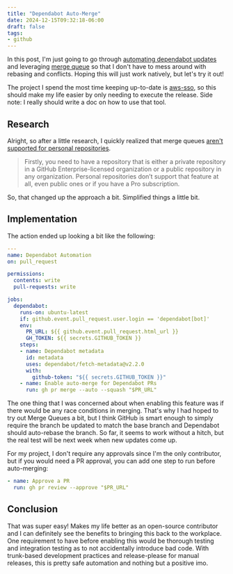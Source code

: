 ```yaml
---
title: "Dependabot Auto-Merge"
date: 2024-12-15T09:32:18-06:00
draft: false
tags:
- github
---
```


In this post, I'm just going to go through [automating dependabot updates][] and
leveraging [merge queue][] so that I don't have to mess around with rebasing and
conflicts. Hoping this will just work natively, but let's try it out!

The project I spend the most time keeping up-to-date is [aws-sso][], so this
should make my life easier by only needing to execute the release. Side note: I
really should write a doc on how to use that tool.

## Research

Alright, so after a little research, I quickly realized that merge queues [aren't
supported for personal repositories][Medium GH Actions].

> Firstly, you need to have a repository that is either a private repository in
> a GitHub Enterprise-licensed organization or a public repository in any
> organization. Personal repositories don’t support that feature at all, even
> public ones or if you have a Pro subscription.

So, that changed up the approach a bit. Simplified things a little bit.

## Implementation

The action ended up looking a bit like the following:

```yaml
---
name: Dependabot Automation
on: pull_request

permissions:
  contents: write
  pull-requests: write

jobs:
  dependabot:
    runs-on: ubuntu-latest
    if: github.event.pull_request.user.login == 'dependabot[bot]'
    env:
      PR_URL: ${{ github.event.pull_request.html_url }}
      GH_TOKEN: ${{ secrets.GITHUB_TOKEN }}
    steps:
    - name: Dependabot metadata
      id: metadata
      uses: dependabot/fetch-metadata@v2.2.0
      with:
        github-token: "${{ secrets.GITHUB_TOKEN }}"
    - name: Enable auto-merge for Dependabot PRs
      run: gh pr merge --auto --squash "$PR_URL"
```

The one thing that I was concerned about when enabling this feature was if there
would be any race conditions in merging. That's why I had hoped to try out Merge
Queues a bit, but I think GitHub is smart enough to simply require the branch be
updated to match the base branch and Dependabot should auto-rebase the branch.
So far, it seems to work without a hitch, but the real test will be next week
when new updates come up.

For my project, I don't require any approvals since I'm the only contributor,
but if you would need a PR approval, you can add one step to run before
auto-merging:

```yaml
- name: Approve a PR
  run: gh pr review --approve "$PR_URL"
```

## Conclusion

That was super easy! Makes my life better as an open-source contributor and I
can definitely see the benefits to bringing this back to the workplace. One
requirement to have before enabling this would be thorough testing and
integration testing as to not accidentally introduce bad code. With trunk-based
development practices and release-please for manual releases, this is pretty
safe automation and nothing but a positive imo.

[automating dependabot updates]:  https://docs.github.com/en/code-security/dependabot/working-with-dependabot/automating-dependabot-with-github-actions
[aws-sso]: https://github.com/louhttps://github.com/louislef299/aws-ssoislef299/aws-sso
[Medium GH Actions]: https://medium.com/@kojoru/how-to-set-up-merge-queues-in-github-actions-59381e5f435a
[merge queue]: https://docs.github.com/en/repositories/configuring-branches-and-merges-in-your-repository/configuring-pull-request-merges/managing-a-merge-queue
